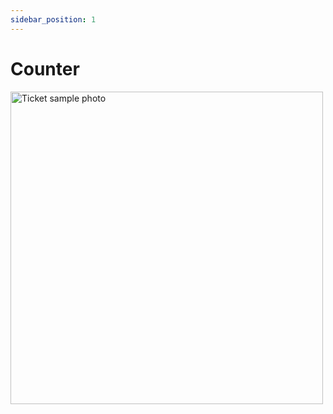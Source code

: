 ```yaml
---
sidebar_position: 1
---
```


# Counter
<img src="https://i.imgur.com/NXg6iio.png" alt="Ticket sample photo" height="500"/>